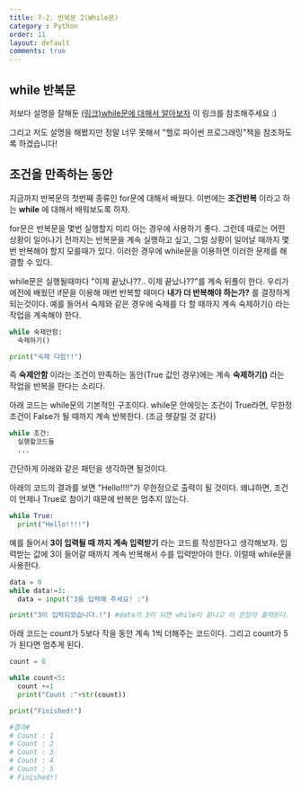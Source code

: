 ```yaml
---
title: 7-2. 반복분 2(While문)
category : Python
order: 11
layout: default
comments: true
---
```


## while 반복문

저보다 설명을 잘해둔 [(링크)while문에 대해서 알아보자](https://wikidocs.net/21) 이 링크를 참조해주세요 :)

그리고 저도 설명을 해봤지만 정말 너무 못해서 "헬로 파이썬 프로그래밍"책을 참조하도록 하겠습니다!

## 조건을 만족하는 동안
지금까지 반복문의 첫번째 종류인 for문에 대해서 배웠다. 이번에는 **조건반복** 이라고 하는 **while** 에 대해서 배워보도록 하자.

for문은 반복문을 몇번 실행할지 미리 아는 경우에 사용하기 좋다. 그런데 때로는 어떤 상황이 일어나기 전까지는 반복문을 계속 실행하고 싶고, 그럴 상황이 일어날 때까지 몇번 반복해야 할지 모를때가 있다. 이러한 경우에 while문을 이용하면 이러한 문제를 해결할 수 있다.

while문은 실행될때마다 "이제 끝났나??.. 이제 끝났나??"를 계속 뒤풀이 한다. 우리가 에전에 배웠던 if문을 이용해 매번 반복할 때마다 **내가 더 반복해야 하는가?** 를 결정하게 되는것이다. 예를 들어서 숙제와 같은 경우에 숙제를 다 할 때까지 계속 숙제하기() 라는 작업을 계속해야 한다.

```python
while 숙제안함:
  숙제하기()

print("숙제 다함!!")
```

즉 **숙제안함** 이라는 조건이 만족하는 동안(True 값인 경우)에는 계속 **숙제하기()** 라는 작업을 반복을 한다는 소리다.  

아래 코드는 while문의 기본적인 구조이다. while문 안에잇는 조건이 True라면, 무한정 조건이 False가 될 때까지 계속 반복한다. (조금 헷갈릴 것 같다)

```python
while 조건:
  실행할코드들
  ...
```

간단하게 아래와 같은 패턴을 생각하면 될것이다.


아래의 코드의 결과를 보면 "Hello!!!!"가 무한정으로 출력이 될 것이다. 왜냐하면, 조건이 언제나 True로 참이기 때문에 반복은 멈추지 않는다.

```python
while True:
  print("Hello!!!!")
```

예를 들어서 **3이 입력될 때 까지 계속 입력받기** 라는 코드를 작성한다고 생각해보자. 입력받는 값에 3이 들어갈 때까지 계속 반복해서 수를 입력받아야 한다. 이럴때 while문을 사용한다.

```python
data = 0
while data!=3:
  data = input("3을 입력해 주세요! :")

print("3이 입력되었습니다.!") #data가 3이 되면 while이 끝나고 이 문장이 출력된다.
```


아래 코드는 count가 5보다 작을 동안 계속 1씩 더해주는 코드이다. 그리고 count가 5가 된다면 멈추게 된다.

```python
count = 0

while count<5:
  count +=1
  print("Count :"+str(count))

print("Finished!")

#결과#
# Count : 1
# Count : 2
# Count : 3
# Count : 4
# Count : 5
# Finished!!
```
